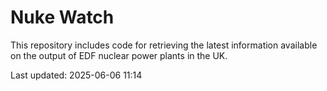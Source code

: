 # Nuke Watch

This repository includes code for retrieving the latest information available on the output of EDF nuclear power plants in the UK.

Last updated: 2025-06-06 11:14